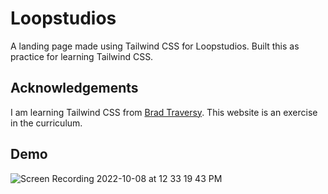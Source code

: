 
# Loopstudios

A landing page made using Tailwind CSS for Loopstudios. Built this as practice for learning Tailwind CSS. 


## Acknowledgements
I am learning Tailwind CSS from [Brad Traversy](https://www.traversymedia.com/). This website is an exercise in the curriculum.



## Demo
![Screen Recording 2022-10-08 at 12 33 19 43 PM](https://user-images.githubusercontent.com/41827102/194694696-60398a92-4a8a-47fa-894b-8daa61b92365.gif)
